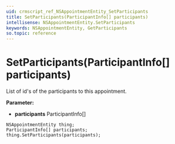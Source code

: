 ```yaml
---
uid: crmscript_ref_NSAppointmentEntity_SetParticipants
title: SetParticipants(ParticipantInfo[] participants)
intellisense: NSAppointmentEntity.SetParticipants
keywords: NSAppointmentEntity, GetParticipants
so.topic: reference
---
```


# SetParticipants(ParticipantInfo[] participants)

List of id's of the participants to this appointment.

**Parameter:** 
* **participants** ParticipantInfo[]

```crmscript
NSAppointmentEntity thing;
ParticipantInfo[] participants;
thing.SetParticipants(participants);
```

